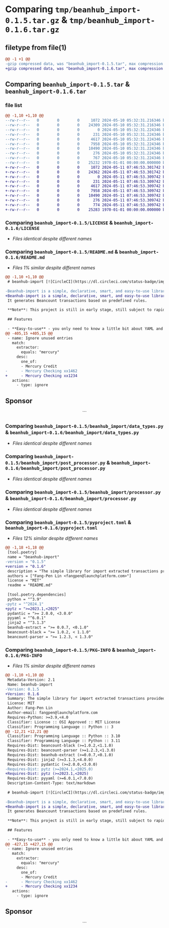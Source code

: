 # Comparing `tmp/beanhub_import-0.1.5.tar.gz` & `tmp/beanhub_import-0.1.6.tar.gz`

## filetype from file(1)

```diff
@@ -1 +1 @@
-gzip compressed data, was "beanhub_import-0.1.5.tar", max compression
+gzip compressed data, was "beanhub_import-0.1.6.tar", max compression
```

## Comparing `beanhub_import-0.1.5.tar` & `beanhub_import-0.1.6.tar`

### file list

```diff
@@ -1,10 +1,10 @@
--rw-r--r--   0        0        0     1072 2024-05-10 05:32:31.216346 beanhub_import-0.1.5/LICENSE
--rw-r--r--   0        0        0    24309 2024-05-10 05:32:31.216346 beanhub_import-0.1.5/README.md
--rw-r--r--   0        0        0        0 2024-05-10 05:32:31.224346 beanhub_import-0.1.5/beanhub_import/__init__.py
--rw-r--r--   0        0        0      231 2024-05-10 05:32:31.224346 beanhub_import-0.1.5/beanhub_import/constants.py
--rw-r--r--   0        0        0     4617 2024-05-10 05:32:31.224346 beanhub_import-0.1.5/beanhub_import/data_types.py
--rw-r--r--   0        0        0     7958 2024-05-10 05:32:31.224346 beanhub_import-0.1.5/beanhub_import/post_processor.py
--rw-r--r--   0        0        0    10490 2024-05-10 05:32:31.224346 beanhub_import-0.1.5/beanhub_import/processor.py
--rw-r--r--   0        0        0      276 2024-05-10 05:32:31.224346 beanhub_import-0.1.5/beanhub_import/templates.py
--rw-r--r--   0        0        0      767 2024-05-10 05:32:31.224346 beanhub_import-0.1.5/pyproject.toml
--rw-r--r--   0        0        0    25232 1970-01-01 00:00:00.000000 beanhub_import-0.1.5/PKG-INFO
+-rw-r--r--   0        0        0     1072 2024-05-11 07:46:53.301742 beanhub_import-0.1.6/LICENSE
+-rw-r--r--   0        0        0    24362 2024-05-11 07:46:53.301742 beanhub_import-0.1.6/README.md
+-rw-r--r--   0        0        0        0 2024-05-11 07:46:53.309742 beanhub_import-0.1.6/beanhub_import/__init__.py
+-rw-r--r--   0        0        0      231 2024-05-11 07:46:53.309742 beanhub_import-0.1.6/beanhub_import/constants.py
+-rw-r--r--   0        0        0     4617 2024-05-11 07:46:53.309742 beanhub_import-0.1.6/beanhub_import/data_types.py
+-rw-r--r--   0        0        0     7958 2024-05-11 07:46:53.309742 beanhub_import-0.1.6/beanhub_import/post_processor.py
+-rw-r--r--   0        0        0    10490 2024-05-11 07:46:53.309742 beanhub_import-0.1.6/beanhub_import/processor.py
+-rw-r--r--   0        0        0      276 2024-05-11 07:46:53.309742 beanhub_import-0.1.6/beanhub_import/templates.py
+-rw-r--r--   0        0        0      774 2024-05-11 07:46:53.309742 beanhub_import-0.1.6/pyproject.toml
+-rw-r--r--   0        0        0    25283 1970-01-01 00:00:00.000000 beanhub_import-0.1.6/PKG-INFO
```

### Comparing `beanhub_import-0.1.5/LICENSE` & `beanhub_import-0.1.6/LICENSE`

 * *Files identical despite different names*

### Comparing `beanhub_import-0.1.5/README.md` & `beanhub_import-0.1.6/README.md`

 * *Files 1% similar despite different names*

```diff
@@ -1,10 +1,10 @@
 # beanhub-import [![CircleCI](https://dl.circleci.com/status-badge/img/gh/LaunchPlatform/beanhub-import/tree/master.svg?style=svg)](https://dl.circleci.com/status-badge/redirect/gh/LaunchPlatform/beanhub-import/tree/master)
 
-Beanhub-import is a simple, declarative, smart, and easy-to-use library for importing extracted transactions from beanhub-extract.
+Beanhub-import is a simple, declarative, smart, and easy-to-use library for importing extracted transactions from [beanhub-extract](https://github.com/LaunchPlatform/beanhub-extract).
 It generates Beancount transactions based on predefined rules.
 
 **Note**: This project is still in early stage, still subject to rapid major changes
 
 ## Features
 
 - **Easy-to-use** - you only need to know a little bit about YAML and Jinja2 template syntax.
@@ -405,15 +405,15 @@
 - name: Ignore unused entries
   match:
     extractor:
       equals: "mercury"
     desc:
       one_of:
       - Mercury Credit
-      - Mercury Checking xx1462
+      - Mercury Checking xx1234
   actions:
     - type: ignore
 ```
 
 ## Sponsor
 
 <p align="center">
```

### Comparing `beanhub_import-0.1.5/beanhub_import/data_types.py` & `beanhub_import-0.1.6/beanhub_import/data_types.py`

 * *Files identical despite different names*

### Comparing `beanhub_import-0.1.5/beanhub_import/post_processor.py` & `beanhub_import-0.1.6/beanhub_import/post_processor.py`

 * *Files identical despite different names*

### Comparing `beanhub_import-0.1.5/beanhub_import/processor.py` & `beanhub_import-0.1.6/beanhub_import/processor.py`

 * *Files identical despite different names*

### Comparing `beanhub_import-0.1.5/pyproject.toml` & `beanhub_import-0.1.6/pyproject.toml`

 * *Files 12% similar despite different names*

```diff
@@ -1,18 +1,18 @@
 [tool.poetry]
 name = "beanhub-import"
-version = "0.1.5"
+version = "0.1.6"
 description = "The simple library for import extracted transactions provided by beanhub-extract and generate corresponding Beancount transactions based on predefined rules"
 authors = ["Fang-Pen Lin <fangpen@launchplatform.com>"]
 license = "MIT"
 readme = "README.md"
 
 [tool.poetry.dependencies]
 python = "^3.9"
-pytz = "^2024.1"
+pytz = ">=2023.1,<2025"
 pydantic = ">= 2.0.0, <3.0.0"
 pyyaml = "^6.0.1"
 jinja2 = "^3.1.3"
 beanhub-extract = ">= 0.0.7, <0.1.0"
 beancount-black = ">= 1.0.2, < 1.1.0"
 beancount-parser = ">= 1.2.3, < 1.3.0"
```

### Comparing `beanhub_import-0.1.5/PKG-INFO` & `beanhub_import-0.1.6/PKG-INFO`

 * *Files 1% similar despite different names*

```diff
@@ -1,10 +1,10 @@
 Metadata-Version: 2.1
 Name: beanhub-import
-Version: 0.1.5
+Version: 0.1.6
 Summary: The simple library for import extracted transactions provided by beanhub-extract and generate corresponding Beancount transactions based on predefined rules
 License: MIT
 Author: Fang-Pen Lin
 Author-email: fangpen@launchplatform.com
 Requires-Python: >=3.9,<4.0
 Classifier: License :: OSI Approved :: MIT License
 Classifier: Programming Language :: Python :: 3
@@ -12,21 +12,21 @@
 Classifier: Programming Language :: Python :: 3.10
 Classifier: Programming Language :: Python :: 3.11
 Requires-Dist: beancount-black (>=1.0.2,<1.1.0)
 Requires-Dist: beancount-parser (>=1.2.3,<1.3.0)
 Requires-Dist: beanhub-extract (>=0.0.7,<0.1.0)
 Requires-Dist: jinja2 (>=3.1.3,<4.0.0)
 Requires-Dist: pydantic (>=2.0.0,<3.0.0)
-Requires-Dist: pytz (>=2024.1,<2025.0)
+Requires-Dist: pytz (>=2023.1,<2025)
 Requires-Dist: pyyaml (>=6.0.1,<7.0.0)
 Description-Content-Type: text/markdown
 
 # beanhub-import [![CircleCI](https://dl.circleci.com/status-badge/img/gh/LaunchPlatform/beanhub-import/tree/master.svg?style=svg)](https://dl.circleci.com/status-badge/redirect/gh/LaunchPlatform/beanhub-import/tree/master)
 
-Beanhub-import is a simple, declarative, smart, and easy-to-use library for importing extracted transactions from beanhub-extract.
+Beanhub-import is a simple, declarative, smart, and easy-to-use library for importing extracted transactions from [beanhub-extract](https://github.com/LaunchPlatform/beanhub-extract).
 It generates Beancount transactions based on predefined rules.
 
 **Note**: This project is still in early stage, still subject to rapid major changes
 
 ## Features
 
 - **Easy-to-use** - you only need to know a little bit about YAML and Jinja2 template syntax.
@@ -427,15 +427,15 @@
 - name: Ignore unused entries
   match:
     extractor:
       equals: "mercury"
     desc:
       one_of:
       - Mercury Credit
-      - Mercury Checking xx1462
+      - Mercury Checking xx1234
   actions:
     - type: ignore
 ```
 
 ## Sponsor
 
 <p align="center">
```

